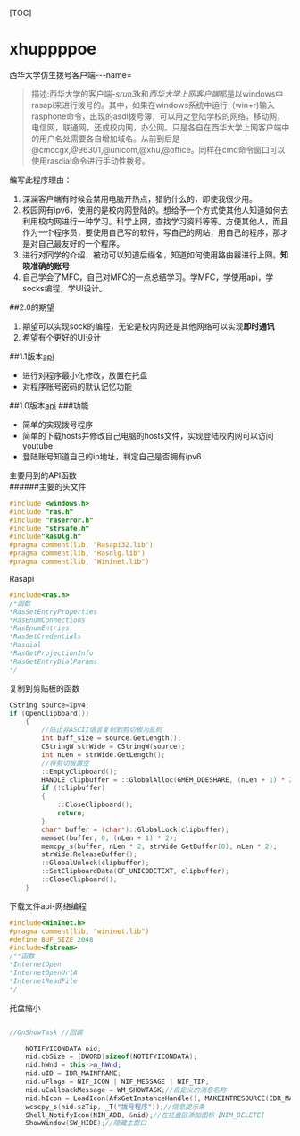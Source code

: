 

[TOC]

# xhuppppoe
西华大学仿生拨号客户端---name=
>描述:西华大学的客户端-*srun3k*和*西华大学上网客户端*都是以windows中rasapi来进行拨号的。其中，如果在windows系统中运行（win+r)输入rasphone命令，出现的asdl拨号簿，可以用之登陆学校的网络，移动网，电信网，联通网，还或校内网，办公网。只是各自在西华大学上网客户端中的用户名处需要各自增加域名。从前到后是@cmccgx,@96301,@unicom,@xhu,@office。同样在cmd命令窗口可以使用rasdial命令进行手动性拨号。

编写此程序理由：

1. 深澜客户端有时候会禁用电脑开热点，猎豹什么的，即使我很少用。
2. 校园网有ipv6，使用的是校内网登陆的。想给予一个方式使其他人知道如何去利用校内网进行一种学习。科学上网，查找学习资料等等。方便其他人，而且作为一个程序员，要使用自己写的软件，写自己的网站，用自己的程序，那才是对自己最友好的一个程序。
3. 进行对同学的介绍，被动可以知道后缀名，知道如何使用路由器进行上网。**知晓准确的账号**
3. 自己学会了MFC，自己对MFC的一点总结学习。学MFC，学使用api，学socks编程，学UI设计。



##2.0的期望

1. 期望可以实现sock的编程，无论是校内网还是其他网络可以实现**即时通讯**
2. 希望有个更好的UI设计

##1.1版本[api](#1.1Api)

 - 进行对程序最小化修改，放置在托盘
 - 对程序账号密码的默认记忆功能


##1.0版本[api](#1.0Api)
###功能

 - 简单的实现拨号程序
 - 简单的下载hosts并修改自己电脑的hosts文件，实现登陆校内网可以访问youtube
 - 登陆账号知道自己的ip地址，判定自己是否拥有ipv6



<span id="1.0Api">主要用到的API函数</span><br/>
######主要的头文件
```c++
#include <windows.h>
#include "ras.h"
#include "raserror.h"
#include "strsafe.h"
#include"RasDlg.h"
#pragma comment(lib, "Rasapi32.lib")
#pragma comment(lib, "Rasdlg.lib")
#pragma comment(lib, "Wininet.lib")
```

Rasapi
```c++
#include<ras.h>
/*函数
*RasSetEntryProperties
*RasEnumConnections
*RasEnumEntries
*RasSetCredentials
*Rasdial
*RasGetProjectionInfo
*RasGetEntryDialParams
*/
```
复制到剪贴板的函数
```c++
CString source=ipv4;
if (OpenClipboard())
	{
		//防止非ASCII语言复制到剪切板为乱码
		int buff_size = source.GetLength();
		CStringW strWide = CStringW(source);
		int nLen = strWide.GetLength();
		//将剪切板置空
		::EmptyClipboard();
		HANDLE clipbuffer = ::GlobalAlloc(GMEM_DDESHARE, (nLen + 1) * 2);
		if (!clipbuffer)
		{
			::CloseClipboard();
			return;
		}
		char* buffer = (char*)::GlobalLock(clipbuffer);
		memset(buffer, 0, (nLen + 1) * 2);
		memcpy_s(buffer, nLen * 2, strWide.GetBuffer(0), nLen * 2);
		strWide.ReleaseBuffer();
		::GlobalUnlock(clipbuffer);
		::SetClipboardData(CF_UNICODETEXT, clipbuffer);
		::CloseClipboard();
	}

```
下载文件api-网络编程
```c++
#include<WinInet.h>
#pragma comment(lib, "wininet.lib")  
#define BUF_SIZE 2048
#include<fstream>
/**函数
*InternetOpen
*InternetOpenUrlA
*InternetReadFile
*/
```
<sqpn id="1.1Api">托盘缩小</span>

```c++

//OnShowTask //回调

	NOTIFYICONDATA nid;
	nid.cbSize = (DWORD)sizeof(NOTIFYICONDATA);
	nid.hWnd = this->m_hWnd;
	nid.uID = IDR_MAINFRAME;
	nid.uFlags = NIF_ICON | NIF_MESSAGE | NIF_TIP;
	nid.uCallbackMessage = WM_SHOWTASK;//自定义的消息名称
	nid.hIcon = LoadIcon(AfxGetInstanceHandle(), MAKEINTRESOURCE(IDR_MAINFRAME));
	wcscpy_s(nid.szTip, _T("拨号程序"));//信息提示条
	Shell_NotifyIcon(NIM_ADD, &nid);//在托盘区添加图标【NIM_DELETE]
	ShowWindow(SW_HIDE);//隐藏主窗口

```
